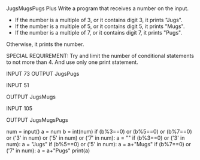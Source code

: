 #
JugsMugsPugs Plus
Write a program that receives a number on the input.

  - If the number is a multiple of 3, or it contains digit 3, it prints "Jugs". 
  - If the number is a multiple of 5, or it contains digit 5, it prints "Mugs".
  - If the number is a multiple of 7, or it contains digit 7, it prints "Pugs".

Otherwise, it prints the number.

SPECIAL REQUIREMENT: 
Try and limit the number of conditional statements to not more than 4. 
And use only one print statement.



INPUT 
73 
OUTPUT
JugsPugs

INPUT 
51  

OUTPUT
JugsMugs


INPUT 
105

OUTPUT 
JugsMugsPugs

num = input()
a = num
b = int(num)
if (b%3==0) or (b%5==0) or (b%7==0) or ('3' in num) or ('5' in num) or ('7' in num):
  a = ""
  if (b%3==0) or ('3' in num):
    a = "Jugs"
  if (b%5==0) or ('5' in num):
    a = a+"Mugs"
  if (b%7==0) or ('7' in num):
    a = a+"Pugs"
print(a)

